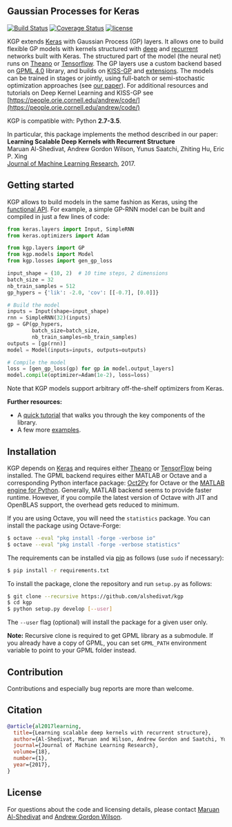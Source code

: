 Gaussian Processes for Keras
----------------------------

[![Build Status](https://travis-ci.org/alshedivat/keras-gp.svg)](https://travis-ci.org/alshedivat/keras-gp)
[![Coverage Status](https://coveralls.io/repos/github/alshedivat/keras-gp/badge.svg)](https://coveralls.io/github/alshedivat/keras-gp)
[![license](https://img.shields.io/github/license/mashape/apistatus.svg?maxAge=2592000)](https://github.com/alshedivat/keras-gp/blob/master/LICENSE)

KGP extends [Keras](https://github.com/fchollet/keras/) with Gaussian Process (GP) layers.
It allows one to build flexible GP models with kernels structured with [deep](http://jmlr.org/proceedings/papers/v51/wilson16.pdf) and [recurrent](https://arxiv.org/abs/1610.08936) networks built with Keras.
The structured part of the model (the neural net) runs on [Theano](http://deeplearning.net/software/theano/) or [Tensorflow](https://www.tensorflow.org/).
The GP layers use a custom backend based on [GPML 4.0](http://www.gaussianprocess.org/gpml/code/matlab/doc/) library, and builds on [KISS-GP](http://www.jmlr.org/proceedings/papers/v37/wilson15.pdf) and [extensions](https://arxiv.org/abs/1511.01870).
The models can be trained in stages or jointly, using full-batch or semi-stochastic optimization approaches (see [our paper](https://arxiv.org/abs/1610.08936)).
For additional resources and tutorials on Deep Kernel Learning and KISS-GP see
[https://people.orie.cornell.edu/andrew/code/](https://people.orie.cornell.edu/andrew/code/)


KGP is compatible with: Python **2.7-3.5**.

In particular, this package implements the method described in our paper: <br>
**Learning Scalable Deep Kernels with Recurrent Structure** <br>
Maruan Al-Shedivat, Andrew Gordon Wilson, Yunus Saatchi, Zhiting Hu, Eric P. Xing <br>
[Journal of Machine Learning Research](https://arxiv.org/abs/1610.08936), 2017.


## Getting started

KGP allows to build models in the same fashion as Keras, using the [functional API](https://keras.io/getting-started/functional-api-guide/).
For example, a simple GP-RNN model can be built and compiled in just a few lines of code:

```python
from keras.layers import Input, SimpleRNN
from keras.optimizers import Adam

from kgp.layers import GP
from kgp.models import Model
from kgp.losses import gen_gp_loss

input_shape = (10, 2)  # 10 time steps, 2 dimensions
batch_size = 32
nb_train_samples = 512
gp_hypers = {'lik': -2.0, 'cov': [[-0.7], [0.0]]}

# Build the model
inputs = Input(shape=input_shape)
rnn = SimpleRNN(32)(inputs)
gp = GP(gp_hypers,
        batch_size=batch_size,
        nb_train_samples=nb_train_samples)
outputs = [gp(rnn)]
model = Model(inputs=inputs, outputs=outputs)

# Compile the model
loss = [gen_gp_loss(gp) for gp in model.output_layers]
model.compile(optimizer=Adam(1e-2), loss=loss)
```

Note that KGP models support arbitrary off-the-shelf optimizers from Keras.

**Further resources:**
- A [quick tutorial](https://github.com/alshedivat/keras-gp/tree/master/tutorials) that walks you through the key components of the library.
- A few more [examples](https://github.com/alshedivat/kgp/tree/master/examples).


## Installation

KGP depends on [Keras](https://github.com/fchollet/keras/) and requires either [Theano](http://deeplearning.net/software/theano/) or [TensorFlow](http://tensorflow.org/) being installed.
The GPML backend requires either MATLAB or Octave and a corresponding Python interface package: [Oct2Py](https://blink1073.github.io/oct2py/) for Octave or the [MATLAB engine for Python](https://www.mathworks.com/help/matlab/matlab-engine-for-python.html).
Generally, MATLAB backend seems to provide faster runtime.
However, if you compile the latest version of Octave with JIT and OpenBLAS support, the overhead gets reduced to minimum.

If you are using Octave, you will need the `statistics` package.
You can install the package using Octave-Forge:
```bash
$ octave --eval "pkg install -forge -verbose io"
$ octave --eval "pkg install -forge -verbose statistics"
```

The requirements can be installed via [pip](https://pypi.python.org/pypi/pip) as follows (use `sudo` if necessary):

```bash
$ pip install -r requirements.txt
```

To install the package, clone the repository and run `setup.py` as follows:

```bash
$ git clone --recursive https://github.com/alshedivat/kgp
$ cd kgp
$ python setup.py develop [--user]
```

The `--user` flag (optional) will install the package for a given user only.

**Note:** Recursive clone is required to get GPML library as a submodule.
If you already have a copy of GPML, you can set `GPML_PATH` environment variable to point to your GPML folder instead.

## Contribution

Contributions and especially bug reports are more than welcome.

## Citation

```bibtex
@article{al2017learning,
  title={Learning scalable deep kernels with recurrent structure},
  author={Al-Shedivat, Maruan and Wilson, Andrew Gordon and Saatchi, Yunus and Hu, Zhiting and Xing, Eric P},
  journal={Journal of Machine Learning Research},
  volume={18},
  number={1},
  year={2017},
}
```

## License

For questions about the code and licensing details, please contact [Maruan Al-Shedivat](https://www.cs.cmu.edu/~mshediva/) and [Andrew Gordon Wilson](https://people.orie.cornell.edu/andrew).
